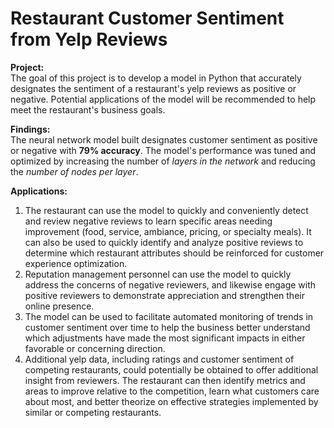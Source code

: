 # Restaurant Customer Sentiment from Yelp Reviews


**Project:**<br>
The goal of this project is to develop a model in Python that accurately designates the sentiment of a restaurant's yelp reviews as positive or negative. Potential applications of the model will be recommended to help meet the restaurant's business goals.  

**Findings:**<br>
The neural network model built designates customer sentiment as positive or negative with **79% accuracy**. The model's performance was tuned and optimized by increasing the number of _layers in the network_ and reducing the _number of nodes per layer_.   


**Applications:**<br>
1. The restaurant can use the model to quickly and conveniently detect and review negative reviews to learn specific areas needing improvement (food, service, ambiance, pricing, or specialty meals). It can also be used to quickly identify and analyze positive reviews to determine which restaurant attributes should be reinforced for customer experience optimization. 
2. Reputation management personnel can use the model to quickly address the concerns of negative reviewers, and likewise engage with positive reviewers to demonstrate appreciation and strengthen their online presence. 
3. The model can be used to facilitate automated monitoring of trends in customer sentiment over time to help the business better understand which adjustments have made the most significant impacts in either favorable or concerning direction.
4. Additional yelp data, including ratings and customer sentiment of competing restaurants, could potentially be obtained to offer additional insight from reviewers. The restaurant can then identify metrics and areas to improve relative to the competition, learn what customers care about most, and better theorize on effective strategies implemented by similar or competing restaurants. 

